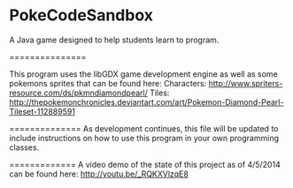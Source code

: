 PokeCodeSandbox
===============

A Java game designed to help students learn to program. 

===============

This program uses the libGDX game development engine as well as some pokemons sprites that can be found here:
  Characters: http://www.spriters-resource.com/ds/pkmndiamondpearl/
  Tiles: http://thepokemonchronicles.deviantart.com/art/Pokemon-Diamond-Pearl-Tileset-112889591
  
==============
As development continues, this file will be updated to include instructions on how to use this program in your own programming classes.

=============
A video demo of the state of this project as of 4/5/2014 can be found here: http://youtu.be/_RQKXVlzqE8
